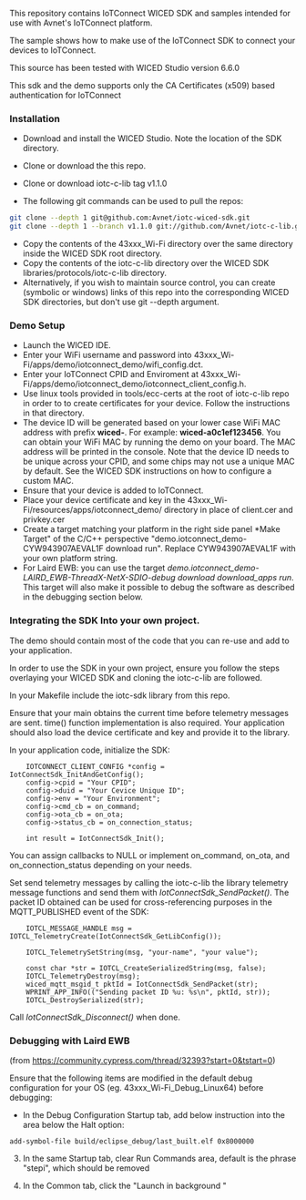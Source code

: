 This repository contains IoTConnect WICED SDK and samples intended for use with Avnet's IoTConnect platform.

The sample shows how to make use of the IoTConnect SDK to connect your devices to IoTConnect.

This source has been tested with WICED Studio version 6.6.0

This sdk and the demo supports only the CA Certificates (x509) based authentication for IoTConnect

### Installation
  
* Download and install the WICED Studio. Note the location of the SDK directory.
* Clone or download the this repo.
* Clone or download iotc-c-lib tag v1.1.0

* The following git commands can be used to pull the repos:

```bash
git clone --depth 1 git@github.com:Avnet/iotc-wiced-sdk.git
git clone --depth 1 --branch v1.1.0 git://github.com/Avnet/iotc-c-lib.git
```
 
* Copy the contents of the 43xxx_Wi-Fi directory over the same directory inside the WICED SDK root directory.
* Copy the contents of the iotc-c-lib directory over the WICED SDK libraries/protocols/iotc-c-lib directory. 
* Alternatively, if you wish to maintain source control, you can create (symbolic or windows) links of this 
repo into the corresponding WICED SDK directories, but don't use git --depth argument.

### Demo Setup

* Launch the WICED IDE.
* Enter your WiFi username and password into 43xxx_Wi-Fi/apps/demo/iotconnect_demo/wifi_config.dct.
* Enter your IoTConnect CPID and Enviroment at 43xxx_Wi-Fi/apps/demo/iotconnect_demo/iotconnect_client_config.h.
* Use linux tools provided in tools/ecc-certs at the root of iotc-c-lib repo in order to to create certificates
 for your device. Follow the instructions in that directory.
* The device ID will be generated based on your lower case WiFi MAC address with prefix **wiced-**. 
For example: **wiced-a0c1ef123456**. You can obtain your WiFi MAC by running the demo on your board.
The MAC address will be printed in the console. Note that the device ID needs to be unique across your CPID, and some 
chips may not use a unique MAC by default. See the WICED SDK instructions on how to configure a custom MAC.
* Ensure that your device is added to IoTConnect.
* Place your device certificate and key in the 43xxx_Wi-Fi/resources/apps/iotconnect_demo/ directory 
in place of client.cer and privkey.cer
* Create a target matching your platform in the right side panel *Make Target" of the C/C++ perspective 
"demo.iotconnect_demo-CYW943907AEVAL1F download run". Replace CYW943907AEVAL1F with your own platform string.
* For Laird EWB: you can use the target *demo.iotconnect_demo-LAIRD_EWB-ThreadX-NetX-SDIO-debug download download_apps run*. 
This target will also make it possible to debug the software as described in the debugging section below.

### Integrating the SDK Into your own project.

The demo should contain most of the code that you can re-use and add to your application. 

In order to use the SDK in your own project, ensure you follow the steps overlaying your WICED SDK and 
cloning the iotc-c-lib are followed.

In your Makefile include the iotc-sdk library from this repo.

Ensure that your main obtains the current time before telemetry messages are sent. time() function implementation 
is also required. Your application should also load the device certificate and key and provide it to the library.

In your application code, initialize the SDK:

```editorconfig
    IOTCONNECT_CLIENT_CONFIG *config = IotConnectSdk_InitAndGetConfig();
    config->cpid = "Your CPID";
    config->duid = "Your Cevice Unique ID";
    config->env = "Your Environment";
    config->cmd_cb = on_command;
    config->ota_cb = on_ota;
    config->status_cb = on_connection_status;

    int result = IotConnectSdk_Init();
```

You can assign callbacks to NULL or implement on_command, on_ota, and on_connection_status depending on your needs. 

Set send telemetry messages by calling the iotc-c-lib the library telemetry message functions and send them with 
*IotConnectSdk_SendPacket()*. The packet ID obtained can be used for cross-referencing purposes in the 
MQTT_PUBLISHED event of the SDK:

```editorconfig
    IOTCL_MESSAGE_HANDLE msg = IOTCL_TelemetryCreate(IotConnectSdk_GetLibConfig());
    
    IOTCL_TelemetrySetString(msg, "your-name", "your value");

    const char *str = IOTCL_CreateSerializedString(msg, false);
    IOTCL_TelemetryDestroy(msg);
    wiced_mqtt_msgid_t pktId = IotConnectSdk_SendPacket(str);
    WPRINT_APP_INFO(("Sending packet ID %u: %s\n", pktId, str));
    IOTCL_DestroySerialized(str);
``` 

Call *IotConnectSdk_Disconnect()* when done.

### Debugging with Laird EWB

(from https://community.cypress.com/thread/32393?start=0&tstart=0)

Ensure that the following items are modified in the default debug configuration for your OS 
(eg. 43xxx_Wi-Fi_Debug_Linux64) before debugging:

* In the Debug Configuration Startup tab, add below instruction into the area below the Halt option:
 
```
add-symbol-file build/eclipse_debug/last_built.elf 0x8000000
``` 

3. In the same Startup tab, clear Run Commands area, default is the phrase "stepi", which should be removed

4. In the Common tab, click the "Launch in background "